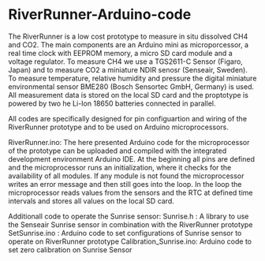 # RiverRunner-Arduino-code
The RiverRunner is a low cost prototype to measure in situ dissolved CH4 and CO2. The main components are an Arduino mini as microporcessor, a real time clock with EEPROM memory, a micro SD card module and a voltage regulator. To measure CH4 we use a TGS2611-C Sensor (Figaro, Japan) and to measure CO2 a miniature NDIR senosr (Senseair, Sweden). To measure temperature, relative humidity and pressure the digital miniature environmental sensor BME280 (Bosch Sensortec GmbH, Germany) is used. All measurement data is stored on the local SD card and the proptotype is powered by two he Li-Ion 18650 batteries connected in parallel.

All codes are specifically designed for pin configuartion and wiring of the RiverRunner prototype and to be used on Arduino microprocessors.

RiverRunner.ino: The here presented Arduino code for the microprocessor of the prototype can be uploaded and compiled with the integrated development environment Arduino IDE.
At the beginning all pins are defined and the microprocessor runs an initialization, where it checks for the availability of all modules. If any module is not found the microprocessor writes an error message and then still goes into the loop. In the loop the microprocessor reads values from the sensors and the RTC at defined time intervals and stores all values on the local SD card.

Additionall code to operate the Sunrise sensor:
Sunrise.h              : A library to use the Senseair Sunrise sensor in combination with the RiverRunner prototype
SetSunrise.ino         : Arduino code to set configurations of Sunrise sensor to operate on RiverRunner prototype
Calibration_Sunrise.ino: Arduino code to set zero calibration on Sunrise Sensor
